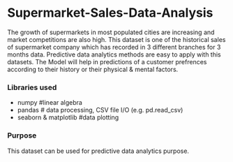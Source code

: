 # Supermarket-Sales-Data-Analysis
The growth of supermarkets in most populated cities are increasing and market competitions are also high. This dataset is one of the historical sales of supermarket company which has recorded in 3 different branches for 3 months data. Predictive data analytics methods are easy to apply with this datasets.
The Model will help in predictions of a customer prefrences according to their history or their physical & mental factors.

### Libraries used
- numpy #linear algebra
- pandas # data processing, CSV file I/O (e.g. pd.read_csv)
- seaborn & matplotlib #data plotting


### Purpose

This dataset can be used for predictive data analytics purpose.
